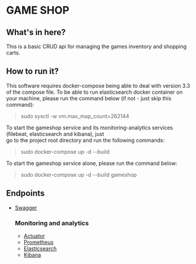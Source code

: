 # GAME SHOP

## What's in here?
This is a basic CRUD api for managing the games inventory and shopping carts.

## How to run it?
This software requires docker-compose being able to deal with version 3.3 of the compose file.
To be able to run elasticsearch docker container on your machine, please run the command below
(if not - just skip this command):
> sudo sysctl -w vm.max_map_count=262144

To start the gameshop service and its monitoring-analytics services
(filebeat, elasticsearch and kibana), just  
go to the project root directory and run the following commands:
> sudo docker-compose up -d --build

To start the gameshop service alone, please run the command below:
> sudo docker-compose up -d --build gameshop
## Endpoints 
* [Swagger](http://localhost:8080/swagger-ui.html)
  
  ### Monitoring and analytics
  
  * [Actuator](http://localhost:8080/actuator)
  * [Prometheus](http://localhost:8080/actuator/prometheus)
  * [Elasticsearch](http://localhost:9200)
  * [Kibana](http://localhost:5601)